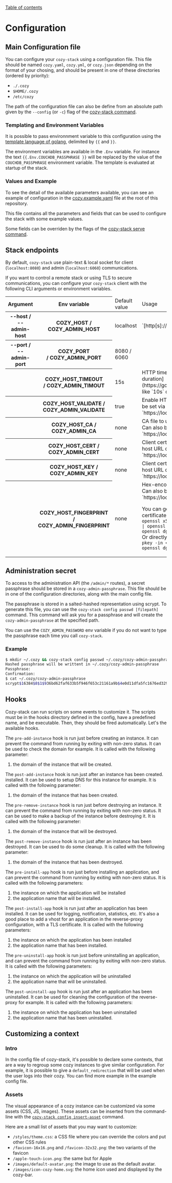 [Table of contents](README.md#table-of-contents)

# Configuration

## Main Configuration file

You can configure your `cozy-stack` using a configuration file. This file should
be named `cozy.yaml`, `cozy.yml`, or `cozy.json` depending on the format of your chosing, and
should be present in one of these directories (ordered by priority):

-   `./.cozy`
-   `$HOME/.cozy`
-   `/etc/cozy`

The path of the configuration file can also be define from an absolute path
given by the `--config` (or `-c`) flag of the [cozy-stack command](./cli/cozy-stack_serve.md).

### Templating and Environment Variables

It is possible to pass environnment variable to this configuration using the
[template language of golang](https://golang.org/pkg/text/template/), delimited
by `{{` and `}}`.

The environment variables are available in the `.Env` variable. For instance the
text `{{.Env.COUCHDB_PASSPHRASE }}` will be replaced by the value of the
`COUCHDB_PASSPHRASE` environment variable. The template is evaluated at startup
of the stack.

### Values and Example

To see the detail of the available parameters available, you can see an example
of configuration in the [cozy.example.yaml](https://github.com/cozy/cozy-stack/blob/master/cozy.example.yaml)
file at the root of this repository.

This file contains all the parameters and fields that can be used to configure
the stack with some example values.

Some fields can be overriden by the flags of the
[cozy-stack serve command](cli/cozy-stack_serve.md).

## Stack endpoints

By default, `cozy-stack` use plain-text & local socket for client
(`localhost:8080`) and admin (`localhost:6060`) communications.

If you want to control a remote stack or using TLS to secure communications, you
can configure your `cozy-stack` client with the following CLI arguments or
environment variables.

<table>
    <thead>
        <tr>
            <th>Argument</th>
            <th>Env variable</th>
            <td>Default value</td>
            <td>Usage</td>
        </tr>
    </thead>
    <tbody>
        <tr>
            <th>--host / --admin-host</th>
            <th>COZY_HOST / COZY_ADMIN_HOST</th>
            <td>localhost</td>
<td>
`[http[s]://]<fqdn>[:<port>]`
</td>
        </tr>
        <tr>
            <th>--port / --admin-port</th>
            <th>COZY_PORT / COZY_ADMIN_PORT</th>
            <td>8080 / 6060</td>
            <td></td>
        </tr>
        <tr>
            <th></th>
            <th>COZY_HOST_TIMEOUT / COZY_ADMIN_TIMOUT</th>
            <td>15s</td>
<td>
HTTP timeout to use  
Must be [a valid golang duration](https://golang.org/pkg/time/#ParseDuration) like `10s` or `1m`
</td>
        </tr>
        <tr>
                    <th></th>
                    <th>COZY_HOST_VALIDATE / COZY_ADMIN_VALIDATE</th>
                    <td>true</td>
<td>
Enable HTTPS certificate validation  
Can also be set via host URL query part, like
`https://localhost:6060?validate=false`
</td>
        </tr>
        <tr>
                    <th></th>
                    <th>COZY_HOST_CA / COZY_ADMIN_CA</th>
                    <td>none</td>
<td>
CA file to use for HTTPS certificate validation  
Can also be set via host URL query part, like `https://localhost:6060?ca=<ca>`
</td>
        </tr>
        <tr>
                    <th></th>
                    <th>COZY_HOST_CERT / COZY_ADMIN_CERT</th>
                    <td>none</td>
<td>
Client certificate to use  
Can also be set via host URL query part, like
`https://localhost:6060?cert=<cert>`
</td>
        </tr>
        <tr>
                    <th></th>
                    <th>COZY_HOST_KEY / COZY_ADMIN_KEY</th>
                    <td>none</td>
<td>
Client certificate to use  
Can also be set via host URL query part, like `https://localhost:6060?key=<key>`
</td>
        </tr>
        <tr>
                    <th></th>
                    <th>COZY_HOST_FINGERPRINT / COZY_ADMIN_FINGERPRINT</th>
                    <td>none</td>
<td>
Hex-encoded SHA-256 key pinning to use  
Can also be set via host URL query part, like `https://localhost:6060?fp=<fp>`

You can get the fingerprint of a given certificate with  
`openssl x509 -in <certificat.crt> -pubkey | openssl pkey -pubin -outform der | openssl dgst -sha256 -hex`  
Or directly from a private key with
`openssl pkey -in <key.pem> -pubout -outform der | openssl dgst -sha256 -hex`
</td>
        </tr>
    </tbody>
</table>

## Administration secret

To access to the administration API (the `/admin/*` routes), a secret passphrase
should be stored in a `cozy-admin-passphrase`. This file should be in one of the
configuration directories, along with the main config file.

The passphrase is stored in a salted-hashed representation using scrypt. To
generate this file, you can use the `cozy-stack config passwd [filepath]`
command. This command will ask you for a passphrase and will create the
`cozy-admin-passphrase` at the specified path.

You can use the `COZY_ADMIN_PASSWORD` env variable if you do not want to type
the passphrase each time you call `cozy-stack`.

### Example

```sh
$ mkdir ~/.cozy && cozy-stack config passwd ~/.cozy/cozy-admin-passphrase
Hashed passphrase will be writtent in ~/.cozy/cozy-admin-passphrase
Passphrase:
Confirmation:
$ cat ~/.cozy/cozy-admin-passphrase
scrypt$16384$8$1$936bd62faf633b5f946f653c21161a9b$4e0d11dfa5fc1676ed329938b11a6584d30e603e0d06b8a63a99e8cec392d682
```

## Hooks

Cozy-stack can run scripts on some events to customize it. The scripts must be
in the hooks directory defined in the config, have a predefined name, and be
executable. Then, they should be fired automatically. Let's the available hooks.

The `pre-add-instance` hook is run just before creating an instance. It can
prevent the command from running by exiting with non-zero status. It can be used
to check the domain for example. It is called with the following parameter:

1. the domain of the instance that will be created.

The `post-add-instance` hook is run just after an instance has been created.
installed. It can be used to setup DNS for this instance for example. It is
called with the following parameter:

1. the domain of the instance that has been created.

The `pre-remove-instance` hook is run just before destroying an instance. It can
prevent the command from running by exiting with non-zero status. It can be used
to make a backup of the instance before destroying it. It is called with the
following parameter:

1. the domain of the instance that will be destroyed.

The `post-remove-instance` hook is run just after an instance has been
destroyed. It can be used to do some cleanup. It is called with the following
parameter:

1. the domain of the instance that has been destroyed.

The `pre-install-app` hook is run just before installing an application, and can
prevent the command from running by exiting with non-zero status. It is called
with the following parameters:

1. the instance on which the application will be installed
2. the application name that will be installed.

The `post-install-app` hook is run just after an application has been installed.
It can be used for logging, notification, statistics, etc. It's also a good
place to add a vhost for an application in the reverse-proxy configuration, with
a TLS certificate. It is called with the following parameters:

1. the instance on which the application has been installed
2. the application name that has been installed.

The `pre-uninstall-app` hook is run just before uninstalling an application, and
can prevent the command from running by exiting with non-zero status. It is
called with the following parameters:

1. the instance on which the application will be uninstalled
2. the application name that will be uninstalled.

The `post-uninstall-app` hook is run just after an application has been
uninstalled. It can be used for cleaning the configuration of the reverse- proxy
for example. It is called with the following parameters:

1. the instance on which the application has been uninstalled
2. the application name that has been uninstalled.

## Customizing a context

### Intro

In the config file of cozy-stack, it's possible to declare some contexts, that
are a way to regroup some cozy instances to give similar configuration. For
example, it is possible to give a `default_redirection` that will be used
when the user logs into their cozy. You can find more example in the example
config file.

### Assets

The visual appearance of a cozy instance can be customized via some assets
(CSS, JS, images). These assets can be inserted from the command-line with the
[`cozy-stack config insert-asset`](./cli/cozy-stack_config_insert-asset.md)
command.

Here are a small list of assets that you may want to customize:

- `/styles/theme.css`: a CSS file where you can override the colors and put
  other CSS rules
- `/favicon-16x16.png` and `/favicon-32x32.png`: the two variants of the
  favicon
- `/apple-touch-icon.png`: the same but for Apple
- `/images/default-avatar.png`: the image to use as the default avatar.
- `/images/icon-cozy-home.svg`: the home icon used and displayed by the cozy-bar.

